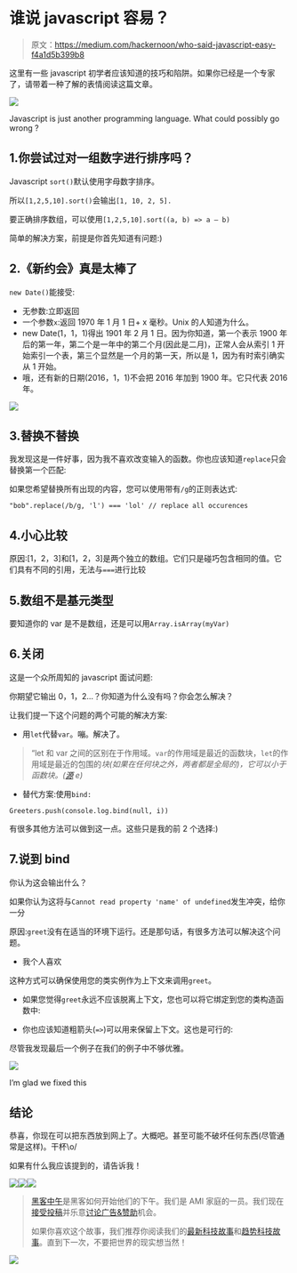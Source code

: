 # 谁说 javascript 容易？

> 原文：<https://medium.com/hackernoon/who-said-javascript-easy-f4a1d5b399b8>

这里有一些 javascript 初学者应该知道的技巧和陷阱。如果你已经是一个专家了，请带着一种了解的表情阅读这篇文章。

![](img/b814b1105751cae5313d4dfc7c15abef.png)

Javascript is just another programming language. What could possibly go wrong ?

## 1.你尝试过对一组数字进行排序吗？

Javascript `sort()`默认使用字母数字排序。

所以`[1,2,5,10].sort()`会输出`[1, 10, 2, 5].`

要正确排序数组，可以使用`[1,2,5,10].sort((a, b) => a — b)`

简单的解决方案，前提是你首先知道有问题:)

## 2.《新约会》真是太棒了

`new Date()`能接受:

*   无参数:立即返回
*   一个参数`x`:返回 1970 年 1 月 1 日+ x 毫秒。Unix 的人知道为什么。
*   new Date(1，1，1)得出 1901 年 2 月 1 日。因为你知道，第一个表示 1900 年后的第一年，第二个是一年中的第二个月(因此是二月)，正常人会从索引 1 开始索引一个表，第三个显然是一个月的第一天，所以是 1，因为有时索引确实从 1 开始。
*   哦，还有新的日期(2016，1，1)不会把 2016 年加到 1900 年。它只代表 2016 年。

![](img/619a2248ed774234e22e988a08ed3f22.png)

## 3.替换不替换

我发现这是一件好事，因为我不喜欢改变输入的函数。你也应该知道`replace`只会替换第一个匹配:

如果您希望替换所有出现的内容，您可以使用带有`/g`的正则表达式:

```
"bob".replace(/b/g, 'l') === 'lol' // replace all occurences
```

## 4.小心比较

原因:[1，2，3]和[1，2，3]是两个独立的数组。它们只是碰巧包含相同的值。它们具有不同的引用，无法与`===`进行比较

## 5.数组不是基元类型

要知道你的 var 是不是数组，还是可以用`Array.isArray(myVar)`

## 6.关闭

这是一个众所周知的 javascript 面试问题:

你期望它输出 0，1，2…？你知道为什么没有吗？你会怎么解决？

让我们提一下这个问题的两个可能的解决方案:

*   用`let`代替`var`。嘣。解决了。

> “let 和 var 之间的区别在于作用域。`var`的作用域是最近的函数块，`let`的作用域是最近的包围的*块(如果在任何块之外，两者都是全局的)，它可以小于函数块。([源](http://stackoverflow.com/questions/762011/whats-the-difference-between-using-let-and-var-to-declare-a-variable) e)*

*   替代方案:使用`bind:`

```
Greeters.push(console.log.bind(null, i))
```

有很多其他方法可以做到这一点。这些只是我的前 2 个选择:)

## 7.说到 bind

你认为这会输出什么？

如果你认为这将与`Cannot read property 'name' of undefined`发生冲突，给你一分

原因:`greet`没有在适当的环境下运行。还是那句话，有很多方法可以解决这个问题。

*   我个人喜欢

这种方式可以确保使用您的类实例作为上下文来调用`greet`。

*   如果您觉得`greet`永远不应该脱离上下文，您也可以将它绑定到您的类构造函数中:

*   你也应该知道粗箭头(`=>`)可以用来保留上下文。这也是可行的:

尽管我发现最后一个例子在我们的例子中不够优雅。

![](img/722ed511f3b8d2405507b1cbecf02d9d.png)

I’m glad we fixed this

## 结论

恭喜，你现在可以把东西放到网上了。大概吧。甚至可能不破坏任何东西(尽管通常是这样)。干杯\o/

如果有什么我应该提到的，请告诉我！

[![](img/50ef4044ecd4e250b5d50f368b775d38.png)](http://bit.ly/HackernoonFB)[![](img/979d9a46439d5aebbdcdca574e21dc81.png)](https://goo.gl/k7XYbx)[![](img/2930ba6bd2c12218fdbbf7e02c8746ff.png)](https://goo.gl/4ofytp)

> [黑客中午](http://bit.ly/Hackernoon)是黑客如何开始他们的下午。我们是 AMI 家庭的一员。我们现在[接受投稿](http://bit.ly/hackernoonsubmission)并乐意[讨论广告&赞助](mailto:partners@amipublications.com)机会。
> 
> 如果你喜欢这个故事，我们推荐你阅读我们的[最新科技故事](http://bit.ly/hackernoonlatestt)和[趋势科技故事](https://hackernoon.com/trending)。直到下一次，不要把世界的现实想当然！

![](img/be0ca55ba73a573dce11effb2ee80d56.png)
